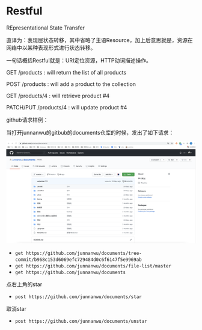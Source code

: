 # Restful

REpresentational State Transfer 

直译为：表现层状态转移，其中省略了主语Resource，加上后意思就是，资源在网络中以某种表现形式进行状态转移。

一句话概括Restful就是：URI定位资源，HTTP动词描述操作。

GET /products : will return the list of all products

POST /products : will add a product to the collection

GET /products/4 : will retrieve product #4

PATCH/PUT /products/4 : will update product #4



github请求样例：

当打开junnanwu的gitbub的documents仓库的时候，发出了如下请求：

![image-20210804004141061](Restful_assets/image-20210804004141061.png)

- `get https://github.com/junnanwu/documents/tree-commit/b968c153d6069efc729484d0c6f6147f5e9969ab`
- `get https://github.com/junnanwu/documents/file-list/master`
- `get https://github.com/junnanwu/documents`

点右上角的star

- `post https://github.com/junnanwu/documents/star`

取消star

- `post https://github.com/junnanwu/documents/unstar`


